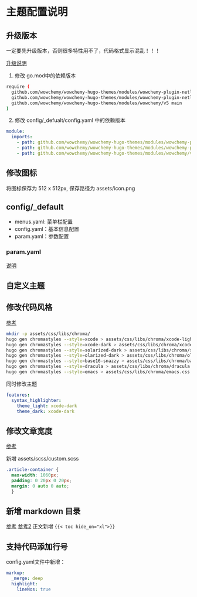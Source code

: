 # 主题配置说明

## 升级版本

一定要先升级版本，否则很多特性用不了，代码格式显示混乱！！！

[升级说明](https://wowchemy.com/docs/hugo-tutorials/update/)

1. 修改 go.mod中的依赖版本

```bash
require (
  github.com/wowchemy/wowchemy-hugo-themes/modules/wowchemy-plugin-netlify-cms main
  github.com/wowchemy/wowchemy-hugo-themes/modules/wowchemy-plugin-netlify main
  github.com/wowchemy/wowchemy-hugo-themes/modules/wowchemy/v5 main
)
```

2. 修改 config/_defualt/config.yaml 中的依赖版本

```yaml
module:
  imports:
    - path: github.com/wowchemy/wowchemy-hugo-themes/modules/wowchemy-plugin-netlify-cms
    - path: github.com/wowchemy/wowchemy-hugo-themes/modules/wowchemy-plugin-netlify
    - path: github.com/wowchemy/wowchemy-hugo-themes/modules/wowchemy/v5
```
## 修改图标

将图标保存为 512 x 512px, 保存路径为 assets/icon.png

## config/_default

- menus.yaml: 菜单栏配置
- config.yaml：基本信息配置
- param.yaml：参数配置

### param.yaml

[说明](https://wowchemy.com/docs/getting-started/customization/)

## 自定义主题

## 修改代码风格

[参考](https://wowchemy.com/docs/getting-started/customization/#code-syntax-highlighting)

```bash
mkdir -p assets/css/libs/chroma/
hugo gen chromastyles --style=xcode > assets/css/libs/chroma/xcode-light.css
hugo gen chromastyles --style=xcode-dark > assets/css/libs/chroma/xcode-dark.css
hugo gen chromastyles --style=solarized-dark > assets/css/libs/chroma/solarized-dark.css
hugo gen chromastyles --style=olarized-dark > assets/css/libs/chroma/olarized-dark.css
hugo gen chromastyles --style=base16-snazzy > assets/css/libs/chroma/base16-snazzy.css
hugo gen chromastyles --style=dracula > assets/css/libs/chroma/dracula.css
hugo gen chromastyles --style=emacs > assets/css/libs/chroma/emacs.css
```

同时修改主题
```yaml
features:
  syntax_highlighter:
    theme_light: xcode-dark
    theme_dark: xcode-dark
```

## 修改文章宽度

[参考](https://github.com/wowchemy/wowchemy-hugo-themes/discussions/2005)

新增 assets/scss/custom.scss

```css
.article-container {
  max-width: 1060px;
  padding: 0 20px 0 20px;
  margin: 0 auto 0 auto;
  }
```
## 新增 markdown 目录

[参考](https://github.com/wowchemy/wowchemy-hugo-themes/discussions/2706)
[参考2](https://wowchemy.com/docs/content/writing-markdown-latex/#table-of-contents)
正文新增 `{{< toc hide_on="xl">}}`

## 支持代码添加行号

config.yaml文件中新增：
```YAML
markup:
  _merge: deep
  highlight:
    lineNos: true
```
